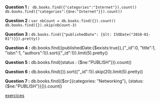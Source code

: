 
**Question 1 :** 
            ```  db.books.find({"categories":"Internet"}).count()
               db.books.find({"categories":{$ne:"Internet"}}).count() ```
             
**Question 2 :** 
           ``` var nbCount = db.books.find({}).count()
             db.books.find({}).skip(nbCount-3) ```
             
**Question 3 :** 
           ``` db.books.find({"publishedDate": {$lt: ISODate("2010-01-01")}}).pretty() ```

**Question 4 :**  db.books.find({publishedDate:{$exists:true}},{"_id":0, "title":1, "isbn":1, "authors":1}).sort({"_id":1}).limit(5).pretty()

**Question 5 :**  db.books.find({status : {$ne:"PUBLISH"}}).count()

**Question 6 :**  db.books.find({}).sort({"_id":1}).skip(20).limit(5).pretty()

**Question 7 :**  db.books.find({$or:[{categories: "Networking"}, {status:{$ne:"PUBLISH"}}]}).count()

[exercices](https://github.com/CollegeBoreal/INF1069-201-18H-02/blob/master/Semaine03/exercices.md)

